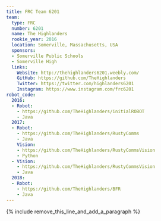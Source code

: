 ```yaml
---
title: FRC Team 6201
team:
  type: FRC
  number: 6201
  name: The Highlanders
  rookie_year: 2016
  location: Somerville, Massachusetts, USA
  sponsors:
  - Somerville Public Schools
  - Somerville High
  links:
    Website: http://thehighlanders6201.weebly.com/
    GitHub: https://github.com/TheHighlanders
    Twitter: https://twitter.com/highlanders6201
    Instagram: https://www.instagram.com/frc6201
robot_code:
  2016:
  - Robot:
    - https://github.com/TheHighlanders/initialROBOT
    - Java
  2017:
  - Robot:
    - https://github.com/TheHighlanders/RustyComms
    - Java
    Vision:
    - https://github.com/TheHighlanders/RustyCommsVision
    - Python
  - Vision:
    - https://github.com/TheHighlanders/RustyCommsVision
    - Java
  2018:
  - Robot:
    - https://github.com/TheHighlanders/BFR
    - Java
---
```


{% include remove_this_line_and_add_a_paragraph %}